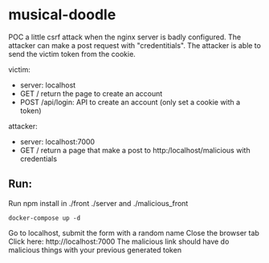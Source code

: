 # musical-doodle

POC a little csrf attack when the nginx server is badly configured. The attacker can make a post request with "credentitials".
The attacker is able to send the victim token from the cookie.

victim:
  - server: localhost
  - GET / return the page to create an account
  - POST /api/login: API to create an account (only set a cookie with a token)
  
attacker:
  - server: localhost:7000
  - GET / return a page that make a post to http:/localhost/malicious with credentials
  
  ## Run: 
   
Run npm install in ./front ./server and ./malicious_front
```
docker-compose up -d
```

Go to localhost, submit the form with a random name
Close the browser tab
Click here: http://localhost:7000
The malicious link should have do malicious things with your previous generated token
